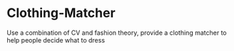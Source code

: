 # Clothing-Matcher
Use a combination of CV and fashion theory, provide a clothing matcher to help people decide what to dress
